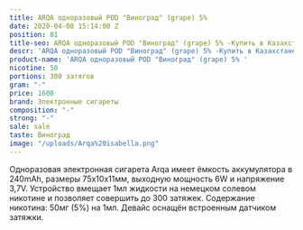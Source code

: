 ```yaml
---
title: ARQA одноразовый POD "Виноград" (grape) 5%
date: 2020-04-08 15:14:00 Z
position: 81
title-seo: ARQA одноразовый POD "Виноград" (grape) 5% -Купить в Казахстане
descr: 'ARQA одноразовый POD "Виноград" (grape) 5% -Купить в Казахстане '
product-name: 'ARQA одноразовый POD "Виноград" (grape) 5% '
nicotine: 50
portions: 300 затягов
gram: "-"
price: 1600
brand: Электронные сигареты
composition: "-"
strong: "-"
sale: sale
taste: Виноград
image: "/uploads/Arqa%20isabella.png"
---
```


Одноразовая электронная сигарета Arqa имеет ёмкость аккумулятора в 240mAh, размеры 75х10х11мм, выходную мощность 6W и напряжение 3,7V. Устройство вмещает 1мл жидкости на немецком солевом никотине и позволяет совершить до 300 затяжек. Содержание никотина: 50мг (5%) на 1мл. Девайс оснащён встроенным датчиком затяжки.